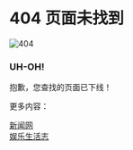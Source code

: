 # 404 页面未找到

![404](https://vibes.8world.com/themes/custom/mc_8world_theme/images/error-404.png)

### UH-OH!

抱歉，您查找的页面已下线！

更多内容：

[新闻网](https://www.8world.com)  
[娱乐生活志](https://vibes.8world.com)  